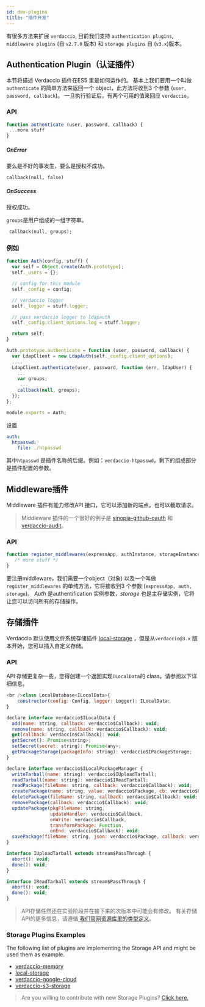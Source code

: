 ```yaml
---
id: dev-plugins
title: "插件开发"
---
```

有很多方法来扩展 `verdaccio`, 目前我们支持 `authentication plugins`, `middleware plugins` (自 `v2.7.0` 版本) 和 `storage plugins` 自 (`v3.x`)版本。

## Authentication Plugin（认证插件）

本节将描述 Verdaccio 插件在ES5 里是如何运作的。 基本上我们要用一个叫做`authenticate` 的简单方法来返回一个 object，此方法将收到3 个参数 (`user, password, callback`)。 一旦执行验证后，有两个可用的值来回应 `verdaccio`。

### API

```js
function authenticate (user, password, callback) {
 ...more stuff
}
```

##### OnError

要么是不好的事发生，要么是授权不成功。

    callback(null, false)
    

##### OnSuccess

授权成功。

`groups`是用户组成的一组字符串。

     callback(null, groups);
    

### 例如

```javascript
function Auth(config, stuff) {
  var self = Object.create(Auth.prototype);
  self._users = {};

  // config for this module
  self._config = config;

  // verdaccio logger
  self._logger = stuff.logger;

  // pass verdaccio logger to ldapauth
  self._config.client_options.log = stuff.logger;

  return self;
}

Auth.prototype.authenticate = function (user, password, callback) {
  var LdapClient = new LdapAuth(self._config.client_options);
  ....
  LdapClient.authenticate(user, password, function (err, ldapUser) {
    ...
    var groups;
     ...
    callback(null, groups);
  });
};

module.exports = Auth;
```

设置

```yaml
auth:
  htpasswd:
    file: ./htpasswd
```

其中`htpasswd` 是插件名称的后缀。例如：`verdaccio-htpasswd`，剩下的组成部分是插件配置的参数。

## Middleware插件

Middleware 插件有能力修改API 接口，它可以添加新的端点，也可以截取请求。

> Middleware 插件的一个很好的例子是 [sinopia-github-oauth](https://github.com/soundtrackyourbrand/sinopia-github-oauth) 和 [verdaccio-audit](https://github.com/verdaccio/verdaccio-audit)。

### API

```js
function register_middlewares(expressApp, authInstance, storageInstance) {
   /* more stuff */
}
```

要注册middleware，我们需要一个object（对象) 以及一个叫做`register_middlewares` 的单纯方法，它将接收到3 个参数 (`expressApp, auth, storage`)。 *Auth* 是authentification 实例参数，*storage* 也是主存储实例，它将让您可以访问所有的存储操作。

## 存储插件

Verdaccio 默认使用文件系统存储插件 [local-storage](https://github.com/verdaccio/local-storage) ，但是从`verdaccio@3.x` 版本开始，您可以插入自定义存储。

### API

API 存储更复杂一些，您得创建一个返回实现`ILocalData`的 class。请参阅以下详细信息。

```js
<br />class LocalDatabase<ILocalData>{
    constructor(config: Config, logger: Logger): ILocalData;
}

declare interface verdaccio$ILocalData {
  add(name: string, callback: verdaccio$Callback): void;
  remove(name: string, callback: verdaccio$Callback): void;
  get(callback: verdaccio$Callback): void;
  getSecret(): Promise<string>;
  setSecret(secret: string): Promise<any>;
  getPackageStorage(packageInfo: string): verdaccio$IPackageStorage;
}

declare interface verdaccio$ILocalPackageManager {
  writeTarball(name: string): verdaccio$IUploadTarball;
  readTarball(name: string): verdaccio$IReadTarball;
  readPackage(fileName: string, callback: verdaccio$Callback): void;
  createPackage(name: string, value: verdaccio$Package, cb: verdaccio$Callback): void;
  deletePackage(fileName: string, callback: verdaccio$Callback): void;
  removePackage(callback: verdaccio$Callback): void;
  updatePackage(pkgFileName: string,
                updateHandler: verdaccio$Callback,
                onWrite: verdaccio$Callback,
                transformPackage: Function,
                onEnd: verdaccio$Callback): void;
  savePackage(fileName: string, json: verdaccio$Package, callback: verdaccio$Callback): void;
}

interface IUploadTarball extends stream$PassThrough {
  abort(): void;
  done(): void;
}

interface IReadTarball extends stream$PassThrough {
  abort(): void;
  done(): void;
}
```

> API存储任然还在实验阶段并在接下来的次版本中可能会有修改。 有关存储API的更多信息，请遵循[ 我们官网资源库里的类型定义](https://github.com/verdaccio/flow-types)。

### Storage Plugins Examples

The following list of plugins are implementing the Storage API and might be used them as example.

* [verdaccio-memory](https://github.com/verdaccio/verdaccio-memory)
* [local-storage](https://github.com/verdaccio/local-storage)
* [verdaccio-google-cloud](https://github.com/verdaccio/verdaccio-google-cloud)
* [verdaccio-s3-storage](https://github.com/Remitly/verdaccio-s3-storage/tree/s3)

> Are you willing to contribute with new Storage Plugins? [Click here.](https://github.com/verdaccio/verdaccio/issues/103#issuecomment-357478295)
